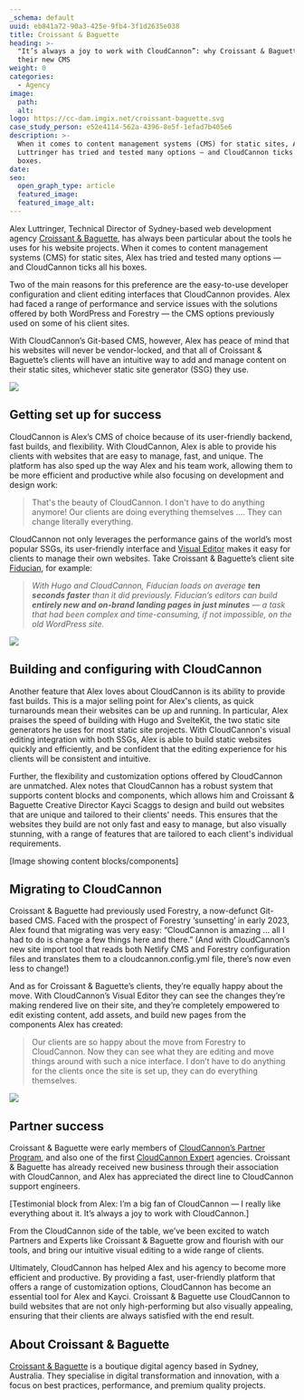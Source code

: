 ```yaml
---
_schema: default
uuid: eb841a72-90a3-425e-9fb4-3f1d2635e038
title: Croissant & Baguette
heading: >-
  "It’s always a joy to work with CloudCannon”: why Croissant & Baguette love
  their new CMS
weight: 0
categories:
  - Agency
image:
  path:
  alt:
logo: https://cc-dam.imgix.net/croissant-baguette.svg
case_study_person: e52e4114-562a-4396-8e5f-1efad7b405e6
description: >-
  When it comes to content management systems (CMS) for static sites, Alex
  Luttringer has tried and tested many options — and CloudCannon ticks all his
  boxes.
date:
seo:
  open_graph_type: article
  featured_image:
  featured_image_alt:
---
```

Alex Luttringer, Technical Director of Sydney-based web development agency [Croissant & Baguette](https://croissantbaguette.com.au/), has always been particular about the tools he uses for his website projects. When it comes to content management systems (CMS) for static sites, Alex has tried and tested many options — and CloudCannon ticks all his boxes.

Two of the main reasons for this preference are the easy-to-use developer configuration and client editing interfaces that CloudCannon provides. Alex had faced a range of performance and service issues with the solutions offered by both WordPress and Forestry — the CMS options previously used on some of his client sites.

With CloudCannon’s Git-based CMS, however, Alex has peace of mind that his websites will never be vendor-locked, and that all of Croissant & Baguette’s clients will have an intuitive way to add and manage content on their static sites, whichever static site generator (SSG) they use.

![](https://cc-dam.imgix.net/croissant-device-katenixon.png)

## Getting set up for success

CloudCannon is Alex’s CMS of choice because of its user-friendly backend, fast builds, and flexibility. With CloudCannon, Alex is able to provide his clients with websites that are easy to manage, fast, and unique. The platform has also sped up the way Alex and his team work, allowing them to be more efficient and productive while also focusing on development and design work:

> That's the beauty of CloudCannon. I don't have to do anything anymore! Our clients are doing everything themselves …. They can change literally everything.

CloudCannon not only leverages the performance gains of the world’s most popular SSGs, its user-friendly interface and [Visual Editor](https://cloudcannon.com/for-content-editors/) makes it easy for clients to manage their own websites. Take Croissant & Baguette’s client site [Fiducian](https://www.fiducian.com.au/), for example:

> *With Hugo and CloudCannon, Fiducian loads on average&nbsp;**ten seconds faster**&nbsp;than it did previously. Fiducian’s editors can build **entirely new and on-brand landing pages in just minutes**&nbsp;— a task that had been complex and time-consuming, if not impossible, on the old WordPress site.*

*![](https://cc-dam.imgix.net/croissant-device-fiducianspace.png)*

## Building and configuring with CloudCannon

Another feature that Alex loves about CloudCannon is its ability to provide fast builds. This is a major selling point for Alex's clients, as quick turnarounds mean their websites can be up and running. In particular, Alex praises the speed of building with Hugo and SvelteKit, the two static site generators he uses for most static site projects. With CloudCannon's visual editing integration with both SSGs, Alex is able to build static websites quickly and efficiently, and be confident that the editing experience for his clients will be consistent and intuitive.

Further, the flexibility and customization options offered by CloudCannon are unmatched. Alex notes that CloudCannon has a robust system that supports content blocks and components, which allows him and Croissant & Baguette Creative Director Kayci Scaggs to design and build out websites that are unique and tailored to their clients' needs. This ensures that the websites they build are not only fast and easy to manage, but also visually stunning, with a range of features that are tailored to each client's individual requirements.

\[Image showing content blocks/components\]

## Migrating to CloudCannon

Croissant & Baguette had previously used Forestry, a now-defunct Git-based CMS. Faced with the prospect of Forestry ‘sunsetting’ in early 2023, Alex found that migrating was very easy: “CloudCannon is amazing … all I had to do is change a few things here and there.” (And with CloudCannon’s new site import tool that reads both Netlify CMS and Forestry configuration files and translates them to a cloudcannon.config.yml file, there’s now even less to change!)

And as for Croissant & Baguette’s clients, they’re equally happy about the move. With CloudCannon’s Visual Editor they can see the changes they’re making rendered live on their site, and they’re completely empowered to edit existing content, add assets, and build new pages from the components Alex has created:

> Our clients are so happy about the move from Forestry to CloudCannon. Now they can see what they are editing and move things around with such a nice interface. I don’t have to do anything for the clients once the site is set up, they can do everything themselves.

![](https://cc-dam.imgix.net/croissant-device-croissant.png)

## Partner success

Croissant & Baguette were early members of [CloudCannon’s Partner Program](https://cloudcannon.com/partner-program/), and also one of the first [CloudCannon Expert](https://cloudcannon.com/experts/) agencies. Croissant & Baguette has already received new business through their association with CloudCannon, and Alex has appreciated the direct line to CloudCannon support engineers.

\[Testimonial block from Alex: I’m a big fan of CloudCannon — I really like everything about it. It’s always a joy to work with CloudCannon.\]

From the CloudCannon side of the table, we’ve been excited to watch Partners and Experts like Croissant & Baguette grow and flourish with our tools, and bring our intuitive visual editing to a wide range of clients.

Ultimately, CloudCannon has helped Alex and his agency to become more efficient and productive. By providing a fast, user-friendly platform that offers a range of customization options, CloudCannon has become an essential tool for Alex and Kayci. Croissant & Baguette use CloudCannon to build websites that are not only high-performing but also visually appealing, ensuring that their clients are always satisfied with the end result.

## About Croissant & Baguette

[Croissant & Baguette](https://croissantbaguette.com.au) is a boutique digital agency based in Sydney, Australia. They specialise in digital transformation and innovation, with a focus on best practices, performance, and premium quality projects.